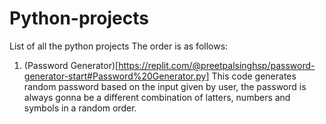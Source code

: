 # Python-projects
List of all the python projects
The order is as follows: 
1) (Password Generator)[https://replit.com/@preetpalsinghsp/password-generator-start#Password%20Generator.py]
This code generates random password based on the input given by user, the password is always gonna be a different combination of latters, numbers and symbols in a random order.
